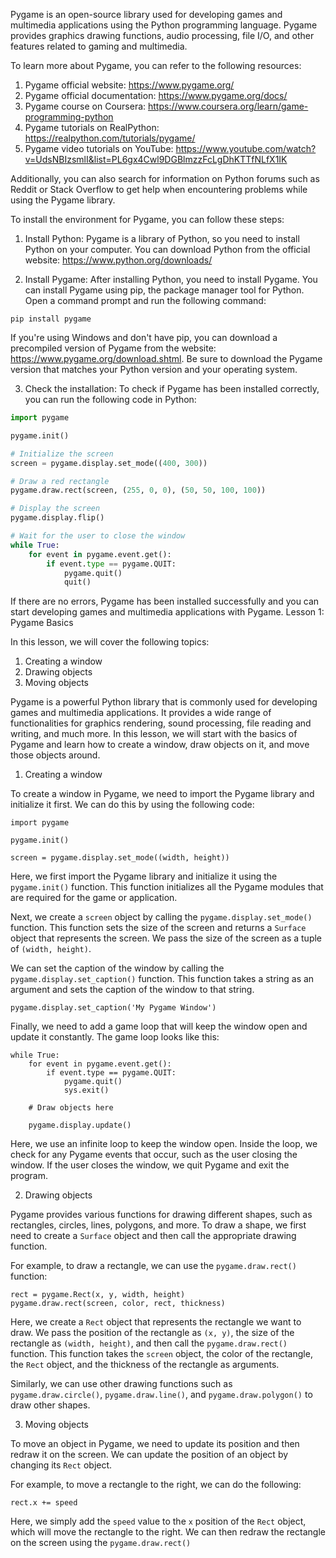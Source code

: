 Pygame is an open-source library used for developing games and multimedia applications using the Python programming language. Pygame provides graphics drawing functions, audio processing, file I/O, and other features related to gaming and multimedia.

To learn more about Pygame, you can refer to the following resources:

1. Pygame official website: https://www.pygame.org/
2. Pygame official documentation: https://www.pygame.org/docs/
3. Pygame course on Coursera: https://www.coursera.org/learn/game-programming-python
4. Pygame tutorials on RealPython: https://realpython.com/tutorials/pygame/
5. Pygame video tutorials on YouTube: https://www.youtube.com/watch?v=UdsNBIzsmlI&list=PL6gx4Cwl9DGBlmzzFcLgDhKTTfNLfX1IK

Additionally, you can also search for information on Python forums such as Reddit or Stack Overflow to get help when encountering problems while using the Pygame library.

To install the environment for Pygame, you can follow these steps:

1. Install Python: Pygame is a library of Python, so you need to install Python on your computer. You can download Python from the official website: https://www.python.org/downloads/

2. Install Pygame: After installing Python, you need to install Pygame. You can install Pygame using pip, the package manager tool for Python. Open a command prompt and run the following command:

```
pip install pygame
```

If you're using Windows and don't have pip, you can download a precompiled version of Pygame from the website: https://www.pygame.org/download.shtml. Be sure to download the Pygame version that matches your Python version and your operating system.

3. Check the installation: To check if Pygame has been installed correctly, you can run the following code in Python:

```python
import pygame

pygame.init()

# Initialize the screen
screen = pygame.display.set_mode((400, 300))

# Draw a red rectangle
pygame.draw.rect(screen, (255, 0, 0), (50, 50, 100, 100))

# Display the screen
pygame.display.flip()

# Wait for the user to close the window
while True:
    for event in pygame.event.get():
        if event.type == pygame.QUIT:
            pygame.quit()
            quit()
```

If there are no errors, Pygame has been installed successfully and you can start developing games and multimedia applications with Pygame.
Lesson 1: Pygame Basics

In this lesson, we will cover the following topics:

1. Creating a window
2. Drawing objects
3. Moving objects

Pygame is a powerful Python library that is commonly used for developing games and multimedia applications. It provides a wide range of functionalities for graphics rendering, sound processing, file reading and writing, and much more. In this lesson, we will start with the basics of Pygame and learn how to create a window, draw objects on it, and move those objects around.

1. Creating a window

To create a window in Pygame, we need to import the Pygame library and initialize it first. We can do this by using the following code:

```
import pygame

pygame.init()

screen = pygame.display.set_mode((width, height))
```

Here, we first import the Pygame library and initialize it using the `pygame.init()` function. This function initializes all the Pygame modules that are required for the game or application.

Next, we create a `screen` object by calling the `pygame.display.set_mode()` function. This function sets the size of the screen and returns a `Surface` object that represents the screen. We pass the size of the screen as a tuple of `(width, height)`.

We can set the caption of the window by calling the `pygame.display.set_caption()` function. This function takes a string as an argument and sets the caption of the window to that string.

```
pygame.display.set_caption('My Pygame Window')
```

Finally, we need to add a game loop that will keep the window open and update it constantly. The game loop looks like this:

```
while True:
    for event in pygame.event.get():
        if event.type == pygame.QUIT:
            pygame.quit()
            sys.exit()
    
    # Draw objects here
    
    pygame.display.update()
```

Here, we use an infinite loop to keep the window open. Inside the loop, we check for any Pygame events that occur, such as the user closing the window. If the user closes the window, we quit Pygame and exit the program.

2. Drawing objects

Pygame provides various functions for drawing different shapes, such as rectangles, circles, lines, polygons, and more. To draw a shape, we first need to create a `Surface` object and then call the appropriate drawing function.

For example, to draw a rectangle, we can use the `pygame.draw.rect()` function:

```
rect = pygame.Rect(x, y, width, height)
pygame.draw.rect(screen, color, rect, thickness)
```

Here, we create a `Rect` object that represents the rectangle we want to draw. We pass the position of the rectangle as `(x, y)`, the size of the rectangle as `(width, height)`, and then call the `pygame.draw.rect()` function. This function takes the `screen` object, the color of the rectangle, the `Rect` object, and the thickness of the rectangle as arguments.

Similarly, we can use other drawing functions such as `pygame.draw.circle()`, `pygame.draw.line()`, and `pygame.draw.polygon()` to draw other shapes.

3. Moving objects

To move an object in Pygame, we need to update its position and then redraw it on the screen. We can update the position of an object by changing its `Rect` object.

For example, to move a rectangle to the right, we can do the following:

```
rect.x += speed
```

Here, we simply add the `speed` value to the `x` position of the `Rect` object, which will move the rectangle to the right. We can then redraw the rectangle on the screen using the `pygame.draw.rect()`

